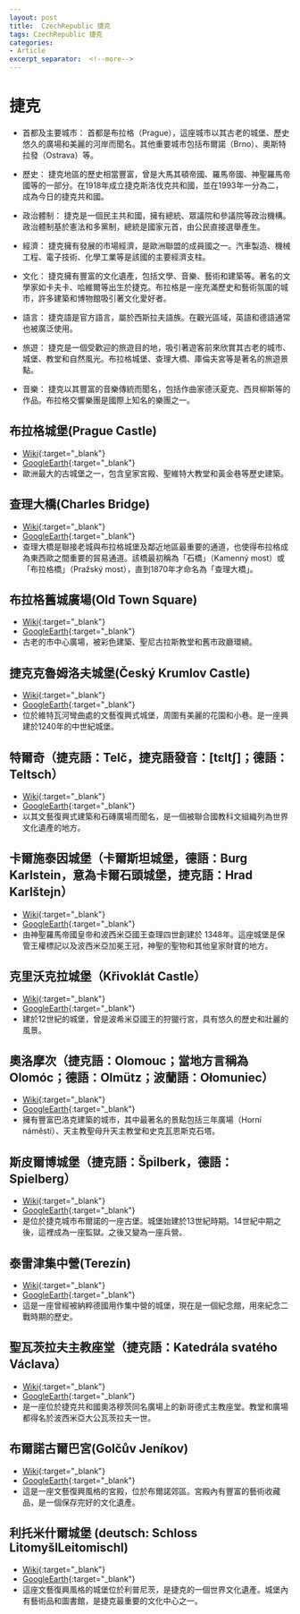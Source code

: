 ```yaml
---
layout: post
title:  CzechRepublic 捷克
tags: CzechRepublic 捷克 
categories:
- Article
excerpt_separator:  <!--more-->
---
```

# 捷克
- 首都及主要城市： 首都是布拉格（Prague），這座城市以其古老的城堡、歷史悠久的廣場和美麗的河岸而聞名。其他重要城市包括布爾諾（Brno）、奧斯特拉發（Ostrava）等。

- 歷史： 捷克地區的歷史相當豐富，曾是大馬其頓帝國、羅馬帝國、神聖羅馬帝國等的一部分。在1918年成立捷克斯洛伐克共和國，並在1993年一分為二，成為今日的捷克共和國。

- 政治體制： 捷克是一個民主共和國，擁有總統、眾議院和參議院等政治機構。政治體制基於憲法和多黨制，總統是國家元首，由公民直接選舉產生。

- 經濟： 捷克擁有發展的市場經濟，是歐洲聯盟的成員國之一。汽車製造、機械工程、電子技術、化學工業等是該國的主要經濟支柱。

- 文化： 捷克擁有豐富的文化遺產，包括文學、音樂、藝術和建築等。著名的文學家如卡夫卡、哈維爾等出生於捷克。布拉格是一座充滿歷史和藝術氛圍的城市，許多建築和博物館吸引著文化愛好者。

- 語言： 捷克語是官方語言，屬於西斯拉夫語族。在觀光區域，英語和德語通常也被廣泛使用。

- 旅遊： 捷克是一個受歡迎的旅遊目的地，吸引著遊客前來欣賞其古老的城市、城堡、教堂和自然風光。布拉格城堡、查理大橋、庫倫夫宮等是著名的旅遊景點。

- 音樂： 捷克以其豐富的音樂傳統而聞名，包括作曲家德沃夏克、西貝柳斯等的作品。布拉格交響樂團是國際上知名的樂團之一。

## 布拉格城堡(Prague Castle)
- [Wiki](https://zh.wikipedia.org/wiki/布拉格城堡 "Wiki"){:target="_blank"} 
- [GoogleEarth](https://earth.google.com/web/search/Prague+Castle/@50.09131212,14.40215451,266.93522571a,816.43371876d,34.99999971y,5.69633721h,64.61748327t,360r/ "GoogleEarth"){:target="_blank"} 
- 歐洲最大的古城堡之一，包含皇家宮殿、聖維特大教堂和黃金巷等歷史建築。

## 查理大橋(Charles Bridge)
- [Wiki](https://zh.wikipedia.org/wiki/查理大橋 "Wiki"){:target="_blank"} 
- [GoogleEarth](https://earth.google.com/web/search/Charles+Bridge/@50.08631194,14.41129624,184.93665218a,718.86418397d,35y,1.5093767h,60.10273521t,0r/ "GoogleEarth"){:target="_blank"} 
- 查理大橋是聯接老城與布拉格城堡及鄰近地區最重要的通道，也使得布拉格成為東西歐之間重要的貿易通道。該橋最初稱為「石橋」（Kamenný most）或「布拉格橋」（Pražský most），直到1870年才命名為「查理大橋」。

## 布拉格舊城廣場(Old Town Square)
- [Wiki](https://zh.wikipedia.org/wiki/布拉格舊城廣場 "Wiki"){:target="_blank"} 
- [GoogleEarth](https://earth.google.com/web/search/Old+Town+Square/@50.08897692,14.41857278,214.09406246a,1575.63564039d,35y,5.93696495h,53.32843866t,0r/ "GoogleEarth"){:target="_blank"} 
- 古老的市中心廣場，被彩色建築、聖尼古拉斯教堂和舊市政廳環繞。

## 捷克克魯姆洛夫城堡(Český Krumlov Castle)
- [Wiki](https://zh.wikipedia.org/zh-tw/%E6%8D%B7%E5%85%8B%E5%85%8B%E9%B2%81%E5%A7%86%E6%B4%9B%E5%A4%AB%E5%9F%8E%E5%A0%A1 "Wiki"){:target="_blank"} 
- [GoogleEarth](https://earth.google.com/web/search/%c4%8cesk%c3%bd+Krumlov+Castle/@48.81216389,14.31589969,503.02885524a,736.62258247d,35y,3.52586134h,55.11897108t,0r/ "GoogleEarth"){:target="_blank"} 
- 位於維特瓦河彎曲處的文藝復興式城堡，周圍有美麗的花園和小巷。是一座興建於1240年的中世紀城堡。

## 特爾奇（捷克語：Telč，捷克語發音：[tɛltʃ]；德語：Teltsch）
- [Wiki](https://zh.wikipedia.org/zh-tw/%E6%B3%B0%E5%B0%94%E5%A5%87 "Wiki"){:target="_blank"} 
- [GoogleEarth](https://earth.google.com/web/search/Tel%c4%8d/@49.18043183,15.45852229,512.86256173a,1502.56056345d,34.99999376y,-0.2182561h,38.9155535t,0r/ "GoogleEarth"){:target="_blank"} 
- 以其文藝復興式建築和石磚廣場而聞名，是一個被聯合國教科文組織列為世界文化遺產的地方。

## 卡爾施泰因城堡（卡爾斯坦城堡，德語：Burg Karlstein，意為卡爾石頭城堡，捷克語：Hrad Karlštejn）
- [Wiki](https://zh.wikipedia.org/zh-tw/%E5%8D%A1%E5%B0%94%E6%96%BD%E6%B3%B0%E5%9B%A0%E5%9F%8E%E5%A0%A1 "Wiki"){:target="_blank"} 
- [GoogleEarth](https://earth.google.com/web/search/Karl%c5%a1tejn+Castle/@49.93952341,14.18803565,275.78129431a,745.63032468d,34.99999964y,-5.90590756h,62.30160513t,0r/ "GoogleEarth"){:target="_blank"} 
- 由神聖羅馬帝國皇帝和波西米亞國王查理四世創建於 1348年。這座城堡是保管王權標記以及波西米亞加冕王冠，神聖的聖物和其他皇家財寶的地方。

## 克里沃克拉城堡（Křivoklát Castle）
- [Wiki](https://zh.wikipedia.org/zh-tw/%E5%85%8B%E9%87%8C%E6%B2%83%E5%85%8B%E6%8B%89%E5%9F%8E%E5%A0%A1 "Wiki"){:target="_blank"} 
- [GoogleEarth](https://earth.google.com/web/search/K%c5%99ivokl%c3%a1t+Castle/@50.03759396,13.87215069,263.26898574a,708.59312352d,34.99999965y,-16.89958022h,59.45477754t,0r/ "GoogleEarth"){:target="_blank"} 
- 建於12世紀的城堡，曾是波希米亞國王的狩獵行宮，具有悠久的歷史和壯麗的風景。

## 奧洛摩次（捷克語：Olomouc；當地方言稱為Olomóc；德語：Olmütz；波蘭語：Ołomuniec）
- [Wiki](https://zh.wikipedia.org/zh-tw/%E5%A5%A7%E6%B4%9B%E7%A9%86%E8%8C%A8"Wiki"){:target="_blank"} 
- [GoogleEarth](https://earth.google.com/web/search/Olomouc/@49.59324098,17.25089429,213.85414143a,445.63338513d,34.99999162y,-0.79986537h,52.4241747t,0r/ "GoogleEarth"){:target="_blank"} 
- 擁有豐富巴洛克建築的城市，其中最著名的景點包括三年廣場（Horní náměstí）、天主教聖母升天主教堂和史克瓦恩斯克石塔。

## 斯皮爾博城堡（捷克語：Špilberk，德語：Spielberg）
- [Wiki](https://zh.wikipedia.org/zh-tw/%E6%96%AF%E7%9A%AE%E7%88%BE%E5%8D%9A%E5%9F%8E%E5%A0%A1 "Wiki"){:target="_blank"} 
- [GoogleEarth](https://earth.google.com/web/search/%c5%a0pilberk+Castle/@49.19474818,16.59904067,294.76752986a,808.12510565d,35y,-3.69900787h,64.73575557t,0r/ "GoogleEarth"){:target="_blank"} 
- 是位於捷克城市布爾諾的一座古堡。城堡始建於13世紀時期。14世紀中期之後，這裡成為一座監獄。之後又變為一座兵營。

## 泰雷津集中營(Terezín)
- [Wiki](https://zh.wikipedia.org/wiki/%E6%B3%B0%E9%9B%B7%E6%B4%A5%E9%9B%86%E4%B8%AD%E8%90%A5 "Wiki"){:target="_blank"} 
- [GoogleEarth](https://earth.google.com/web/search/Terez%c3%adn/@50.51146204,14.15015645,152.66576693a,2033.68489466d,35y,-5.37784976h,50.79640821t,-0r/ "GoogleEarth"){:target="_blank"} 
- 這是一座曾經被納粹德國用作集中營的城堡，現在是一個紀念館，用來紀念二戰時期的歷史。

## 聖瓦茨拉夫主教座堂（捷克語：Katedrála svatého Václava）
- [Wiki](https://zh.wikipedia.org/zh-tw/%E5%9C%A3%E7%93%A6%E8%8C%A8%E6%8B%89%E5%A4%AB%E4%B8%BB%E6%95%99%E5%BA%A7%E5%A0%82 "Wiki"){:target="_blank"} 
- [GoogleEarth](https://earth.google.com/web/search/St.+Wenceslas+Cathedral,+Olomouc/@49.59751923,17.26264408,254.24964044a,687.2918899d,34.99999965y,2.4101273h,61.75862138t,0r/ "GoogleEarth"){:target="_blank"} 
- 是一座位於捷克共和國奧洛穆茨同名廣場上的新哥德式主教座堂。教堂和廣場都得名於波西米亞大公瓦茨拉夫一世。

## 布爾諾古爾巴宮(Golčův Jeníkov)
- [Wiki](https://zh.wikipedia.org/wiki/布爾諾古爾巴宮 "Wiki"){:target="_blank"} 
- [GoogleEarth](https://earth.google.com/web/search/Golčův+Jeníkov "GoogleEarth"){:target="_blank"} 
- 這是一座文藝復興風格的宮殿，位於布爾諾郊區。宮殿內有豐富的藝術收藏品，是一個保存完好的文化遺產。

## 利托米什爾城堡 (deutsch: Schloss LitomyšlLeitomischl) 
- [Wiki](https://zh.wikipedia.org/wiki/利普尼茨城堡 "Wiki"){:target="_blank"} 
- [GoogleEarth](https://earth.google.com/web/search/Litomy%c5%a1l+Castle/@49.87387728,16.31295786,353.52308357a,460.70174509d,35y,-5.88959469h,56.15331688t,-0r/ "GoogleEarth"){:target="_blank"} 
- 這座文藝復興風格的城堡位於利普尼茨，是捷克的一個世界文化遺產。城堡內有藝術品和圖書館，是捷克最重要的文化中心之一。

